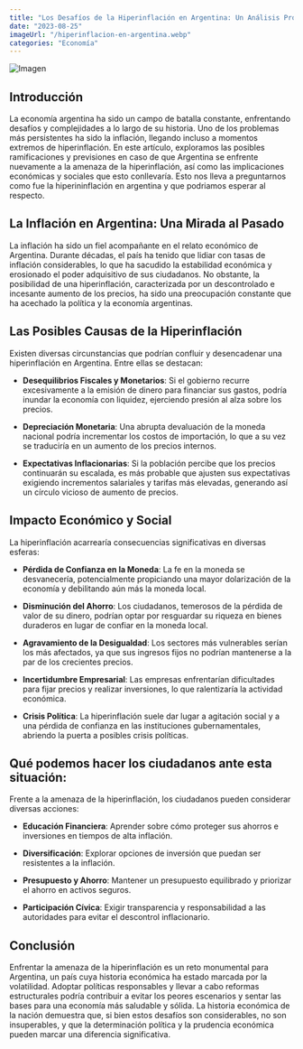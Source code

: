 ```yaml
---
title: "Los Desafíos de la Hiperinflación en Argentina: Un Análisis Profundo"
date: "2023-08-25"
imageUrl: "/hiperinflacion-en-argentina.webp"
categories: "Economía"
---
```


![Imagen](/hiperinflacion-en-argentina.webp)

## Introducción

La economía argentina ha sido un campo de batalla constante, enfrentando desafíos y complejidades a lo largo de su historia. Uno de los problemas más persistentes ha sido la inflación, llegando incluso a momentos extremos de hiperinflación. En este artículo, exploramos las posibles ramificaciones y previsiones en caso de que Argentina se enfrente nuevamente a la amenaza de la hiperinflación, así como las implicaciones económicas y sociales que esto conllevaría. Esto nos lleva a preguntarnos como fue la hiperininflación en argentina y que podriamos esperar al respecto.

## La Inflación en Argentina: Una Mirada al Pasado

La inflación ha sido un fiel acompañante en el relato económico de Argentina. Durante décadas, el país ha tenido que lidiar con tasas de inflación considerables, lo que ha sacudido la estabilidad económica y erosionado el poder adquisitivo de sus ciudadanos. No obstante, la posibilidad de una hiperinflación, caracterizada por un descontrolado e incesante aumento de los precios, ha sido una preocupación constante que ha acechado la política y la economía argentinas.

## Las Posibles Causas de la Hiperinflación

Existen diversas circunstancias que podrían confluir y desencadenar una hiperinflación en Argentina. Entre ellas se destacan:

- **Desequilibrios Fiscales y Monetarios**: Si el gobierno recurre excesivamente a la emisión de dinero para financiar sus gastos, podría inundar la economía con liquidez, ejerciendo presión al alza sobre los precios.

- **Depreciación Monetaria**: Una abrupta devaluación de la moneda nacional podría incrementar los costos de importación, lo que a su vez se traduciría en un aumento de los precios internos.

- **Expectativas Inflacionarias**: Si la población percibe que los precios continuarán su escalada, es más probable que ajusten sus expectativas exigiendo incrementos salariales y tarifas más elevadas, generando así un círculo vicioso de aumento de precios.

## Impacto Económico y Social

La hiperinflación acarrearía consecuencias significativas en diversas esferas:

- **Pérdida de Confianza en la Moneda**: La fe en la moneda se desvanecería, potencialmente propiciando una mayor dolarización de la economía y debilitando aún más la moneda local.

- **Disminución del Ahorro**: Los ciudadanos, temerosos de la pérdida de valor de su dinero, podrían optar por resguardar su riqueza en bienes duraderos en lugar de confiar en la moneda local.

- **Agravamiento de la Desigualdad**: Los sectores más vulnerables serían los más afectados, ya que sus ingresos fijos no podrían mantenerse a la par de los crecientes precios.

- **Incertidumbre Empresarial**: Las empresas enfrentarían dificultades para fijar precios y realizar inversiones, lo que ralentizaría la actividad económica.

- **Crisis Política**: La hiperinflación suele dar lugar a agitación social y a una pérdida de confianza en las instituciones gubernamentales, abriendo la puerta a posibles crisis políticas.

## Qué podemos hacer los ciudadanos ante esta situación:

Frente a la amenaza de la hiperinflación, los ciudadanos pueden considerar diversas acciones:

- **Educación Financiera**: Aprender sobre cómo proteger sus ahorros e inversiones en tiempos de alta inflación.

- **Diversificación**: Explorar opciones de inversión que puedan ser resistentes a la inflación.

- **Presupuesto y Ahorro**: Mantener un presupuesto equilibrado y priorizar el ahorro en activos seguros.

- **Participación Cívica**: Exigir transparencia y responsabilidad a las autoridades para evitar el descontrol inflacionario.


## Conclusión

Enfrentar la amenaza de la hiperinflación es un reto monumental para Argentina, un país cuya historia económica ha estado marcada por la volatilidad. Adoptar políticas responsables y llevar a cabo reformas estructurales podría contribuir a evitar los peores escenarios y sentar las bases para una economía más saludable y sólida. La historia económica de la nación demuestra que, si bien estos desafíos son considerables, no son insuperables, y que la determinación política y la prudencia económica pueden marcar una diferencia significativa.
